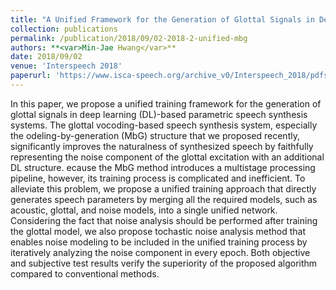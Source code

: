 ```yaml
---
title: "A Unified Framework for the Generation of Glottal Signals in Deep Learning-based Parametric Speech Synthesis Systems"
collection: publications
permalink: /publication/2018/09/02-2018-2-unified-mbg
authors: **<var>Min-Jae Hwang</var>**
date: 2018/09/02
venue: 'Interspeech 2018'
paperurl: 'https://www.isca-speech.org/archive_v0/Interspeech_2018/pdfs/1590.pdf'
---
```

In this paper, we propose a unified training framework for the  generation of glottal signals in deep learning (DL)-based parametric speech synthesis systems. The glottal vocoding-based speech synthesis system, especially the  odeling-by-generation (MbG) structure that we proposed recently, significantly improves the naturalness of synthesized speech by faithfully representing the noise component of the glottal excitation with an additional DL structure.  ecause the MbG method introduces a multistage processing pipeline, however, its training process is complicated and inefficient. To alleviate this problem, we propose a unified training approach that directly generates speech parameters by merging all the required models, such as acoustic, glottal, and noise models, into a single unified network. Considering the fact that noise analysis should be performed after training the glottal model, we also propose    tochastic noise analysis method that enables noise modeling to be included in the unified training process by iteratively analyzing the noise component in every epoch. Both objective and subjective test results verify the superiority of the proposed algorithm compared to conventional methods.
